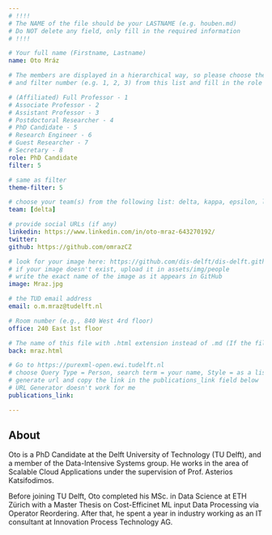 ```yaml
---
# !!!!
# The NAME of the file should be your LASTNAME (e.g. houben.md)
# Do NOT delete any field, only fill in the required information
# !!!! 

# Your full name (Firstname, Lastname)
name: Oto Mráz

# The members are displayed in a hierarchical way, so please choose the role (e.g. Full Professor, Assistant Professor etc) 
# and filter number (e.g. 1, 2, 3) from this list and fill in the role and filter from below:

# (Affiliated) Full Professor - 1
# Associate Professor - 2
# Assistant Professor - 3
# Postdoctoral Researcher - 4
# PhD Candidate - 5
# Research Engineer - 6 
# Guest Researcher - 7
# Secretary - 8
role: PhD Candidate
filter: 5

# same as filter
theme-filter: 5

# choose your team(s) from the following list: delta, kappa, epsilon, lambda, cel
team: [delta]

# provide social URLs (if any)
linkedin: https://www.linkedin.com/in/oto-mraz-643270192/
twitter: 
github: https://github.com/omrazCZ

# look for your image here: https://github.com/dis-delft/dis-delft.github.io/tree/master/assets/img/people 
# if your image doesn't exist, upload it in assets/img/people 
# write the exact name of the image as it appears in GitHub  
image: Mraz.jpg

# the TUD email address
email: o.m.mraz@tudelft.nl

# Room number (e.g., 840 West 4rd floor)
office: 240 East 1st floor

# The name of this file with .html extension instead of .md (If the filename is mraz.md, the "back" field will be mraz.html)
back: mraz.html

# Go to https://purexml-open.ewi.tudelft.nl 
# choose Query Type = Person, search term = your name, Style = as a list
# generate url and copy the link in the publications_link field below
# URL Generator doesn't work for me
publications_link: 

---
```


## About

Oto is a PhD Candidate at the Delft University of Technology (TU Delft), and a member of the Data-Intensive Systems group. He works in the area of Scalable Cloud Applications under the supervision of Prof. Asterios Katsifodimos.

Before joining TU Delft, Oto completed his MSc. in Data Science at ETH Zürich with a Master Thesis on Cost-Efficinet ML input Data Processing via Operator Reordering. After that, he spent a year in industry working as an IT consultant at Innovation Process Technology AG.

